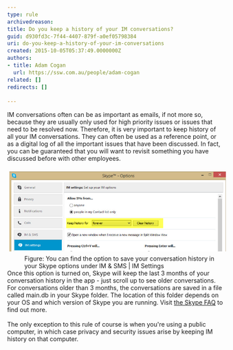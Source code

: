 ```yaml
---
type: rule
archivedreason: 
title: Do you keep a history of your IM conversations?
guid: d930fd3c-7f44-4407-879f-a0ef05798384
uri: do-you-keep-a-history-of-your-im-conversations
created: 2015-10-05T05:37:49.0000000Z
authors:
- title: Adam Cogan
  url: https://ssw.com.au/people/adam-cogan
related: []
redirects: []

---
```



<div>IM conversations often can be as important as emails, if not more so, because they are usually only used for high priority issues or issues that need to be resolved now. Therefore, it is very important to keep history of all your IM conversations. They can often be used as a reference point, or as a digital log of all the important issues that have been discussed. In fact, you can be guaranteed that you will want to revisit something you have discussed before with other employees.</div><div><br></div><div><img src="save-skype-conversation-history-forever.jpg" alt="" style="margin:5px;" /><dd class="ssw15-rteElement-FigureNormal">​Figure: You can find the option to save your conversation history in your Skype options under IM & SMS | IM Settings<br></dd></div><div>Once this option is turned on, Skype will keep the last 3 months of your conversation history in the app - just scroll up ​to see older conversations. For conversations older than 3 months, the conversations are saved in a file called main.db in your Skype folder. The location of this folder depends on your OS and which version of Skype you are running. Visit <a href="https://support.skype.com/en/faq/FA392/where-can-i-find-my-conversation-history-in-skype-for-windows-desktop-and-what-can-i-do-with-it#4">the Skype FAQ​</a> to find out more. </div><div><br></div><div>The only exception to this rule of course is when you're using a public computer, in which case privacy and security issues arise by keeping IM history on that computer.</div><div><br></div><br>
<br><excerpt class='endintro'></excerpt><br>



